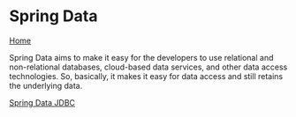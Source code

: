 # Spring Data

[Home](../README.md)

Spring Data aims to make it easy for the developers to use relational and non-relational databases,
cloud-based data services, and other data access technologies.
So, basically, it makes it easy for data access and still retains the underlying data.

[Spring Data JDBC](./spring-data-jdbc/overview.md)

